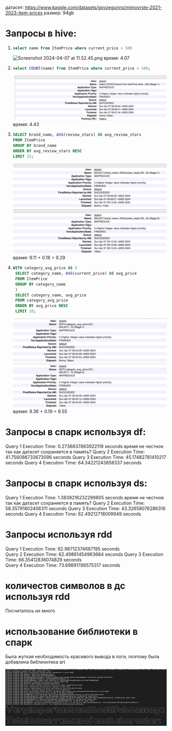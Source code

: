 датасет: https://www.kaggle.com/datasets/govzegunns/mimovrste-2021-2023-item-prices
размер: 94gb

# Запросы в hive:
1. ```sql
   select name from ItemPrice where current_price > 500 
   ```
    ![Screenshot 2024-04-07 at 11.52.45.png](images%2FScreenshot%202024-04-07%20at%2011.52.45.png)
    время: 4.07
2. ```sql
   select COUNT(name) from ItemPrice where current_price > 500;
   ```
    ![Screenshot 2024-04-07 at 12.05.00.png](images%2FScreenshot%202024-04-07%20at%2012.05.00.png)
    время: 4.43

3.
    ```sql
    SELECT brand_name, AVG(review_stars) AS avg_review_stars
    FROM ItemPrice
    GROUP BY brand_name
    ORDER BY avg_review_stars DESC 
    LIMIT 25;
    ```
    ![Screenshot 2024-04-07 at 12.17.46.png](images%2FScreenshot%202024-04-07%20at%2012.17.46.png)
    ![Screenshot 2024-04-07 at 12.18.16.png](images%2FScreenshot%202024-04-07%20at%2012.18.16.png)
    время: 9.11 + 0.18 = 9.29 
4. ```sql
   WITH category_avg_price AS (
    SELECT category_name, AVG(current_price) AS avg_price
    FROM ItemPrice
    GROUP BY category_name
    )
    SELECT category_name, avg_price
    FROM category_avg_price
    ORDER BY avg_price DESC
    LIMIT 10;
    ```
   ![Screenshot 2024-04-07 at 12.41.00.png](images%2FScreenshot%202024-04-07%20at%2012.41.00.png)
   ![Screenshot 2024-04-07 at 12.42.13.png](images%2FScreenshot%202024-04-07%20at%2012.42.13.png)
   время: 9.36 + 0.19 = 9.55

# Запросы в спарк используя df:
Query 1 Execution Time: 0.2736837863922119 seconds время не честное так как датасет сохраняется в память?
Query 2 Execution Time: 41.756088733673096 seconds
Query 3 Execution Time: 45.17482781410217 seconds
Query 4 Execution Time: 64.34221243858337 seconds

# Запросы в спарк используя ds:
Query 1 Execution Time: 1.3839216232299805 seconds время не честное так как датасет сохраняется в память?
Query 2 Execution Time: 58.35791802406311 seconds
Query 3 Execution Time: 43.32658076286316 seconds
Query 4 Execution Time: 62.49212718009949 seconds

# Запросы используя rdd

Query 1 Execution Time: 62.96712374687195 seconds                               
Query 2 Execution Time: 62.49861454963684 seconds
Query 3 Execution Time: 66.35412836074829 seconds                               
Query 4 Execution Time: 73.69891786575317 seconds   

# количестов символов в дс используя rdd
Посчиталось их много

# использование библиотеки в спарк
Была жуткая необходимость красивого вывода в логи, поэтому была добавлина библионтека art

![Screenshot 2024-04-07 at 18.11.19.png](images%2FScreenshot%202024-04-07%20at%2018.11.19.png)

